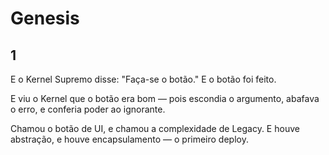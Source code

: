 # Genesis


## 1

E o Kernel Supremo disse:
"Faça-se o botão."
E o botão foi feito.

E viu o Kernel que o botão era bom — pois escondia o argumento, abafava o erro, e conferia poder ao ignorante.

Chamou o botão de UI, e chamou a complexidade de Legacy.
E houve abstração, e houve encapsulamento — o primeiro deploy.


